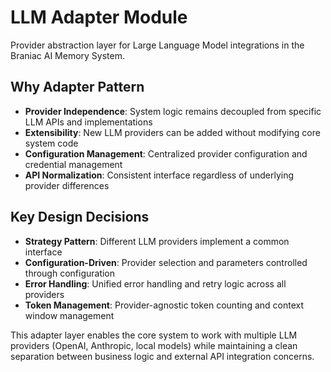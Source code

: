 # LLM Adapter Module

Provider abstraction layer for Large Language Model integrations in the Braniac AI Memory System.

## Why Adapter Pattern

- **Provider Independence**: System logic remains decoupled from specific LLM APIs and implementations
- **Extensibility**: New LLM providers can be added without modifying core system code
- **Configuration Management**: Centralized provider configuration and credential management
- **API Normalization**: Consistent interface regardless of underlying provider differences

## Key Design Decisions

- **Strategy Pattern**: Different LLM providers implement a common interface
- **Configuration-Driven**: Provider selection and parameters controlled through configuration
- **Error Handling**: Unified error handling and retry logic across all providers
- **Token Management**: Provider-agnostic token counting and context window management

This adapter layer enables the core system to work with multiple LLM providers (OpenAI, Anthropic, local models) while maintaining a clean separation between business logic and external API integration concerns.
